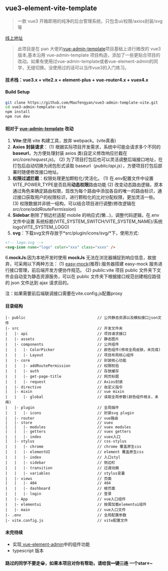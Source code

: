 ## vue3-element-vite-template

> 一款 vue3 开箱即用的纯净的后台管理系统，只包含ui/权限/axios封装/svg等

[线上地址](https://maxfengyan.github.io/vue3-admin-template-vite/#/)
          
> 此项目是在 pan 大佬的<a href=https://github.com/PanJiaChen/vue-admin-template>vue-admin-template</a>项目基础上进行微改的 vue3 版本,基本沿用 vue-admin-template 项目构造，添加了一些更贴合项目的改动。如果有使用过vue-admin-template或者vue-element-admin的同学，无缝切换。没使用过的话可以当作vue3的入门练习。

#### 技术栈：vue3.x + vite2.x + element-plus + vue-router4.x + vuex4.x

#### Build Setup

```bash
git clone https://github.com/Maxfengyan/vue3-admin-template-vite.git
cd vue3-admin-template-vite
npm install
npm run dev
```

#### 相对于 <a href=https://github.com/PanJiaChen/vue-admin-template>vue-admin-template</a> 改动

1. **Vite**:使用 vite 构建工具，放弃 webpack。(vite真香)
2. **Axios 封装请求**：
      (1) 根据实际项目开发需求，系统中可能会请求多个不同的 **baseurl**，为方便处理封装 axios 类(自定义修改响应拦截在*src/core/request.js*)。
    (2) 为了项目打包后也可以灵活调整后端接口地址，在打包后自动切换为闭包形式读取 baseurl（*public/api.js*），方便项目打包后部署时随便修改接口地址。
3. **权限过滤拦截**：权限处理更加颗粒化/灵活化。
      (1) 在.env配置文件中设置VITE_POWER_TYPE是否启用**动态权限**路由功能
    (2) 改变动态路由逻辑，原本通过角色来确定路由权限，现改为每个路由中添加各自的唯一的路由标识，通过接口获取用户的权限标识，进行颗粒化的比对分配权限，更加灵活一些。
    (3) 权限数据并非统一结构，可以结合项目进行调整(修改逻辑在*src/core/addRoutePermission*)
4. **Sidebar**:剔除了侧边栏适配 mobile 的响应式(懒...)，调整代码逻辑，在.env 文件中设置 系统标题(VITE_SYSTEM_SWITCH/VITE_SYSTEM_NAME)/系统logo(VITE_SYSTEM_LOGO)
5. **svg**：下载svg文件存放于*src/plugin/icons/svg/*下，使用方式:

```html
<!-- logo.svg -->
<svg-icon name="logo" color="xxx" class="xxxx" />
```

6.**mockJs**:因为本地开发时使用 **mockJs** 无法在浏览器捕捉到响应信息，故放弃，可采用以下两种方法：
    (1) <a href="https://github.com/easy-mock/easy-mock">easy-mock</a>(推荐):服务器搭建 easy-mock 服务进行接口管理，前后端开发方便协作规范。
    (2) public:vite 项目 public 文件夹下文件会自动变为静态资源服务，可以在 public 文件夹下根据接口规范创建相应路径的 json 文件达到 ajax 请求目的。

  注：如果需要前后端联调接口需要在vite.config.js配置proxy

#### 目录结构

```
|- public                                // 公共静态资源以及模拟接口json文件
|- src                                   // 开发文件夹
|   |- api                               // 项目请求接口
|   |- assets                            // 静态图片
|   |- components                        // 公共组件
|   |   |- ColorPicker                   // 颜色组件(修改全局皮肤，未完成)
|   |   |- Layout                        // 项目布局核心组件
|   |- core                              // 封装核心功能
|   |   |- addRoutePermission            // 权限校验
|   |   |- auth                          // 存放缓存
|   |   |- get-page-title                // 网页标题
|   |   |- request                       // Axios封装
|   |- directive                         // 自定义指令
|   |- mixin                             // vue mixin
|   |   |- global                        // 读取全局参数(颜色组件相关，未用)
|   |- plugin                            // 全局插件
|   |   |- icons                         // 封装svg plugin
|   |- router                            // vue路由
|   |- store                             // vuex
|   |   |- modules                       // vuex modules
|   |   |- getters                       // vuex getters
|   |   |- index                         // vuex入口
|   |- stylus                            // css-stylus
|   |   |- chrome                        // chrome 覆盖原生css
|   |   |- elementUI                     // element 覆盖原生css
|   |   |- index                         // 入口styl
|   |   |- sidebar                       // 侧边栏
|   |   |- transition                    // 过渡动画
|   |   |- variables                     // stylus变量
|   |- views                             // 页面
|   |   |- 404                           // 404
|   |   |- dashboard                     // 根页面
|   |   |- login                         // 登录
|   |- App                               // vue入口组件
|   |- elementui                         // 按需加载elementui组件
|   |- main                              // vue入口文件
|- .env                                  // 全局配置参数
|- vite.config.js                        // vite配置文件
```

#### 未完待续
- 实现<a href="https://github.com/PanJiaChen/vue-element-admin"> vue-element-admin</a>中的组件功能
- typescript 版本

#### 路过的同学不要走😀，如果本项目对你有帮助，请给我~~一键三连~~ 一个star⭐~
